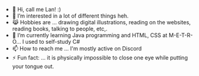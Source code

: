 - 👋 Hi, call me Lan! :)
- 👀 I’m interested in a lot of different things heh.
- 😹 Hobbies are ... drawing digital illustrations, reading on the websites, reading books, talking to people, etc,.
- 🌱 I’m currently learning Java programming and HTML, CSS at M-E-T-R-O... I used to self-study C#
- 📫 How to reach me ... I'm mostly active on Discord
- ⚡ Fun fact: ... it is physically impossible to close one eye while putting your tongue out.
